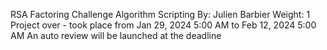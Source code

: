 RSA Factoring Challenge
Algorithm
Scripting
 By: Julien Barbier
 Weight: 1
 Project over - took place from Jan 29, 2024 5:00 AM to Feb 12, 2024 5:00 AM
 An auto review will be launched at the deadline
